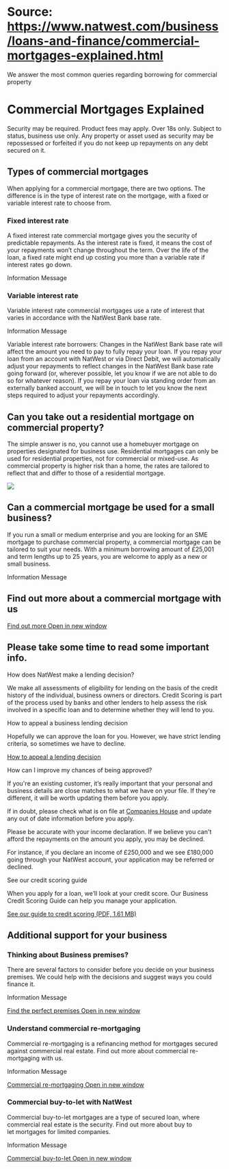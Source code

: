 # Source: https://www.natwest.com/business/loans-and-finance/commercial-mortgages-explained.html

We answer the most common queries regarding borrowing for commercial property

# Commercial Mortgages Explained

Security may be required. Product fees may apply. Over 18s only. Subject to status, business use only. Any property or asset used as security may be repossessed or forfeited if you do not keep up repayments on any debt secured on it.

## Types of commercial mortgages

When applying for a commercial mortgage, there are two options. The difference is in the type of interest rate on the mortgage, with a fixed or variable interest rate to choose from.

### Fixed interest rate

A fixed interest rate commercial mortgage gives you the security of predictable repayments. As the interest rate is fixed, it means the cost of your repayments won’t change throughout the term. Over the life of the loan, a fixed rate might end up costing you more than a variable rate if interest rates go down.

Information Message

### Variable interest rate

Variable interest rate commercial mortgages use a rate of interest that varies in accordance with the NatWest Bank base rate.

Information Message

Variable interest rate borrowers: Changes in the NatWest Bank base rate will affect the amount you need to pay to fully repay your loan. If you repay your loan from an account with NatWest or via Direct Debit, we will automatically adjust your repayments to reflect changes in the NatWest Bank base rate going forward (or, wherever possible, let you know if we are not able to do so for whatever reason). If you repay your loan via standing order from an externally banked account, we will be in touch to let you know the next steps required to adjust your repayments accordingly.

## Can you take out a residential mortgage on commercial property?

The simple answer is no, you cannot use a homebuyer mortgage on properties designated for business use. Residential mortgages can only be used for residential properties, not for commercial or mixed-use. As commercial property is higher risk than a home, the rates are tailored to reflect that and differ to those of a residential mortgage.

![](https://www.natwest.com/business/loans-and-finance/commercial-mortgages-explained/_jcr_content/root/responsivegrid/productlistingsingle/productlistingsingle/product-listing-single-product/productimage.coreimg.jpeg/1692010947609/ubni-bus-man-woman-office-windows-skyscraper.jpeg)

## Can a commercial mortgage be used for a small business?

If you run a small or medium enterprise and you are looking for an SME mortgage to purchase commercial property, a commercial mortgage can be tailored to suit your needs. With a minimum borrowing amount of £25,001 and term lengths up to 25 years, you are welcome to apply as a new or small business.

Information Message

## Find out more about a commercial mortgage with us

[Find out more
 Open in new window](https://www.natwest.com/business/loans-and-finance/commercial-mortgage.html "Find out more")

## Please take some time to read some important info.

How does NatWest make a lending decision?

We make all assessments of eligibility for lending on the basis of the credit history of the individual, business owners or directors. Credit Scoring is part of the process used by banks and other lenders to help assess the risk involved in a specific loan and to determine whether they will lend to you.

How to appeal a business lending decision

Hopefully we can approve the loan for you. However, we have strict lending criteria, so sometimes we have to decline.

[How to appeal a lending decision](https://www.natwest.com/business/loans-and-finance/how-to-appeal-a-business-lending-decision.html)

How can I improve my chances of being approved?

If you're an existing customer, it’s really important that your personal and business details are close matches to what we have on your file. If they're different, it will be worth updating them before you apply.

If in doubt, please check what is on file at [Companies House](https://www.gov.uk/get-information-about-a-company) and update any out of date information before you apply.

Please be accurate with your income declaration. If we believe you can't afford the repayments on the amount you apply, you may be declined.

For instance, if you declare an income of £250,000 and we see £180,000 going through your NatWest account, your application may be referred or declined.

See our credit scoring guide

When you apply for a loan, we’ll look at your credit score. Our Business Credit Scoring Guide can help you manage your application.

[See our guide to credit scoring (PDF, 1.61 MB)](https://www.natwest.com/content/dam/natwest_com/Business_and_Content/PDFs/creditscoring.pdf)

## Additional support for your business

### Thinking about Business premises?

There are several factors to consider before you decide on your business premises. We could help with the decisions and suggest ways you could finance it.

Information Message

[Find the perfect premises
 Open in new window](https://www.natwest.com/business/enterprise/business-premises.html "Find the perfect premises")

### Understand commercial re-mortgaging

Commercial re-mortgaging is a refinancing method for mortgages secured against commercial real estate. Find out more about commercial re-mortgaging with us.

Information Message

[Commercial re-mortgaging
 Open in new window](https://www.natwest.com/business/loans-and-finance/commercial-remortgage.html "Commercial re-mortgaging")

### Commercial buy-to-let with NatWest

Commercial buy-to-let mortgages are a type of secured loan, where commercial real estate is the security. Find out more about buy to let mortgages for limited companies.

Information Message

[Commercial buy-to-let
 Open in new window](https://www.natwest.com/business/loans-and-finance/commercial-buy-to-let-mortgages.html "Commercial buy-to-let")